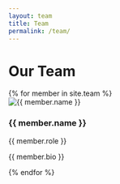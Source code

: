 ```yaml
---
layout: team
title: Team
permalink: /team/
---
```


<h1>Our Team</h1>
{% for member in site.team %}
  <div class="team-member">
    <img src="{{ member.image }}" alt="{{ member.name }}">
    <h3>{{ member.name }}</h3>
    <p>{{ member.role }}</p>
    <p>{{ member.bio }}</p>
  </div>
{% endfor %}
